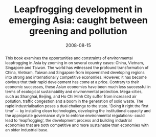 ---
title: "Leapfrogging development in emerging Asia: caught between greening and pollution"
authors:
- admin
date: "2008-08-15"
doi: ""

# Schedule page publish date (NOT publication's date).
publishDate: "2008-08-15"

# Publication type.
# Legend: 0 = Uncategorized; 1 = Conference paper; 2 = Journal article;
# 3 = Preprint / Working Paper; 4 = Report; 5 = Book; 6 = Book section;
# 7 = Thesis; 8 = Patent
publication_types: ["5"]

# Publication name and optional abbreviated publication name.
publication: "*Nova Science Publishers*"
publication_short: ""

abstract: "This book examines the opportunities and constraints of environmental leapfrogging in Asia by zooming in on several country cases: China, Vietnam, Singapore and Taiwan. The world has witnessed the profound transformation of China, Vietnam, Taiwan and Singapore from impoverished developing regions into strong and internationally competitive economies. However, it has become obvious that their rapid development has come at a price. Contrary to their economic successes, these Asian economies have been much less successful in terms of ecological sustainability and environmental protection. Mega-cities, such as Shanghai, Beijing, and Ho Chi Minh City suffer from increased air pollution, traffic congestion and a boom in the generation of solid waste. The rapid industrialisation poses a dual challenge to the state. 'Doing it right the first time' -- by installing clean technologies, developing the institutional capacity and the appropriate governance style to enforce environmental regulations- could lead to 'leapfrogging', the development process and building industrial economies that are both competitive and more sustainable than economies with an older industrial base."

# Summary. An optional shortened abstract.
#summary: Lorem ipsum dolor sit amet, consectetur adipiscing elit. Duis posuere tellus ac convallis placerat. Proin tincidunt magna sed ex sollicitudin condimentum.

featured: false

links:
- name: Share
  url: https://www.rug.nl/research/portal/publications/leapfrogging-development-in-emerging-asia(a11607ff-20fa-48fd-b0bc-e88453897b29).html
url_pdf: /publication/06-leapfrogging-development/06-Leapfrogging-Development.pdf
url_code: ''
url_dataset: ''
url_poster: ''
url_project: ''
url_slides: ''
url_source: ''
url_video: ''

 #Featured image
# To use, add an image named `featured.jpg/png` to your page's folder. 
#image:
  #caption: 'Image credit: [**Unsplash**](https://unsplash.com/photos/jdD8gXaTZsc)'
  #focal_point: ""
  #preview_only: false

# Associated Projects (optional).
#   Associate this publication with one or more of your projects.
#   Simply enter your project's folder or file name without extension.
#   E.g. `internal-project` references `content/project/internal-project/index.md`.
#   Otherwise, set `projects: []`.
projects: []

# Slides (optional).
#   Associate this publication with Markdown slides.
#   Simply enter your slide deck's filename without extension.
#   E.g. `slides: "example"` references `content/slides/example/index.md`.
#   Otherwise, set `slides: ""`.
slides: ""
---